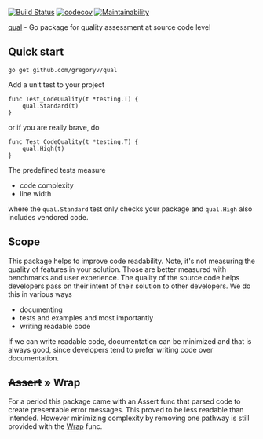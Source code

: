 [![Build Status](https://travis-ci.org/gregoryv/qual.svg?branch=master)](https://travis-ci.org/gregoryv/qual)
[![codecov](https://codecov.io/gh/gregoryv/qual/branch/master/graph/badge.svg)](https://codecov.io/gh/gregoryv/qual)
[![Maintainability](https://api.codeclimate.com/v1/badges/83083a5e52d4ffad3288/maintainability)](https://codeclimate.com/github/gregoryv/qual/maintainability)


[qual](https://godoc.org/github.com/gregoryv/qual) - Go package for quality assessment at source code level

## Quick start

    go get github.com/gregoryv/qual

Add a unit test to your project

    func Test_CodeQuality(t *testing.T) {
	    qual.Standard(t)
	}

or if you are really brave, do

    func Test_CodeQuality(t *testing.T) {
	    qual.High(t)
	}

The predefined tests measure

- code complexity
- line width

where the `qual.Standard` test only checks your package and `qual.High`
also includes vendored code.

## Scope

This package helps to improve code readability. Note, it's not
measuring the quality of features in your solution. Those are better
measured with benchmarks and user experience. The quality of the
source code helps developers pass on their intent of their solution to
other developers. We do this in various ways

- documenting
- tests and examples and most importantly
- writing readable code

If we can write readable code, documentation can be minimized and that
is always good, since developers tend to prefer writing code over
documentation.

## <strike>Assert</strike> &raquo; Wrap

For a period this package came with an Assert func that parsed code to
create presentable error messages. This proved to be less readable
than intended. However minimizing complexity by removing one pathway
is still provided with
the [Wrap](https://godoc.org/github.com/gregoryv/qual#Wrap) func.
